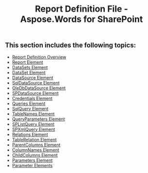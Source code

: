 ﻿---
title: Report Definition File - Aspose.Words for SharePoint
articleTitle: Report Definition File
linktitle: Report Definition File
description: "Details of report definition file structure which used while configuring Aspose.Words for SharePoint reports."
type: docs
weight: 80
url: /sharepoint/report-definition-file/
---

## This section includes the following topics:

- [Report Definition Overview](/words/sharepoint/report-definition-overview/)
- [Report Element](/words/sharepoint/report-element/)
- [DataSets Element](/words/sharepoint/datasets-element/)
- [DataSet Element](/words/sharepoint/dataset-element/)
- [DataSource Element](/words/sharepoint/datasource-element/)
- [SqlDataSource Element](/words/sharepoint/sqldatasource-element/)
- [OleDbDataSource Element](/words/sharepoint/oledbdatasource-element/)
- [SPDataSource Element](/words/sharepoint/spdatasource-element/)
- [Credentials Element](/words/sharepoint/credentials-element/)
- [Queries Element](/words/sharepoint/queries-element/)
- [SqlQuery Element](/words/sharepoint/sqlquery-element/)
- [TableNames Element](/words/sharepoint/tablenames-element/)
- [QueryParameters Element](/words/sharepoint/queryparameters-element/)
- [SPListQuery Element](/words/sharepoint/splistquery-element/)
- [SPXmlQuery Element](/words/sharepoint/spxmlquery-element/)
- [Relations Element](/words/sharepoint/relations-element/)
- [TableRelation Element](/words/sharepoint/tablerelation-element/)
- [ParentColumns Element](/words/sharepoint/parentcolumns-element/)
- [ColumnNames Element](/words/sharepoint/columnnames-element/)
- [ChildColumns Element](/words/sharepoint/childcolumns-element/)
- [Parameters Element](/words/sharepoint/parameters-element/)
- [Parameter Elements](/words/sharepoint/parameter-elements/)
